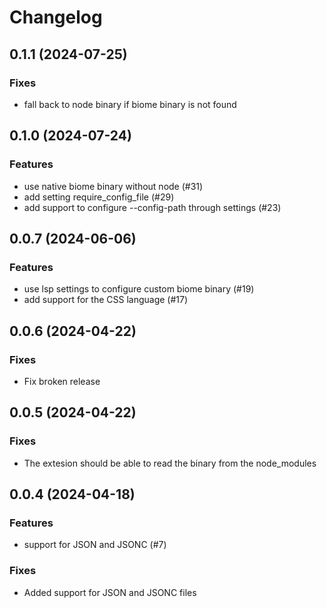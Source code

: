 # Changelog

## 0.1.1 (2024-07-25)

### Fixes

- fall back to node binary if biome binary is not found

## 0.1.0 (2024-07-24)

### Features

- use native biome binary without node (#31)
- add setting require_config_file (#29)
- add support to configure --config-path through settings (#23)

## 0.0.7 (2024-06-06)

### Features

- use lsp settings to configure custom biome binary (#19)
- add support for the CSS language (#17)

## 0.0.6 (2024-04-22)

### Fixes

- Fix broken release

## 0.0.5 (2024-04-22)

### Fixes

- The extesion should be able to read the binary from the node_modules

## 0.0.4 (2024-04-18)

### Features

- support for JSON and JSONC (#7)

### Fixes

- Added support for JSON and JSONC files
